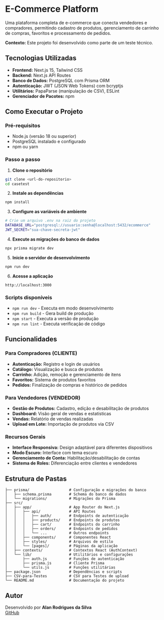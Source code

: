 # E-Commerce Platform

Uma plataforma completa de e-commerce que conecta vendedores e compradores, permitindo cadastro de produtos, gerenciamento de carrinho de compras, favoritos e processamento de pedidos.

**Contexto:** Este projeto foi desenvolvido como parte de um teste técnico.

## Tecnologias Utilizadas

- **Frontend:** Next.js 15, Tailwind CSS
- **Backend:** Next.js API Routes
- **Banco de Dados:** PostgreSQL com Prisma ORM
- **Autenticação:** JWT (JSON Web Tokens) com bcryptjs
- **Utilitários:** PapaParse (manipulação de CSV), ESLint
- **Gerenciador de Pacotes:** npm

## Como Executar o Projeto

### Pré-requisitos
- Node.js (versão 18 ou superior)
- PostgreSQL instalado e configurado
- npm ou yarn

### Passo a passo

1. **Clone o repositório**
```bash
git clone <url-do-repositorio>
cd casetest
```

2. **Instale as dependências**
```bash
npm install
```

3. **Configure as variáveis de ambiente**
```bash
# Crie um arquivo .env na raiz do projeto
DATABASE_URL="postgresql://usuario:senha@localhost:5432/ecommerce"
JWT_SECRET="sua-chave-secreta-jwt"
```

4. **Execute as migrações do banco de dados**
```bash
npx prisma migrate dev
```

5. **Inicie o servidor de desenvolvimento**
```bash
npm run dev
```

6. **Acesse a aplicação**
```
http://localhost:3000
```

### Scripts disponíveis
- `npm run dev` - Executa em modo desenvolvimento
- `npm run build` - Gera build de produção
- `npm start` - Executa a versão de produção
- `npm run lint` - Executa verificação de código

## Funcionalidades

### Para Compradores (CLIENTE)
- **Autenticação:** Registro e login de usuários
- **Catálogo:** Visualização e busca de produtos
- **Carrinho:** Adição, remoção e gerenciamento de itens
- **Favoritos:** Sistema de produtos favoritos
- **Pedidos:** Finalização de compras e histórico de pedidos

### Para Vendedores (VENDEDOR)
- **Gestão de Produtos:** Cadastro, edição e desabilitação de produtos
- **Dashboard:** Visão geral de vendas e estatísticas
- **Vendas:** Relatório de vendas realizadas
- **Upload em Lote:** Importação de produtos via CSV

### Recursos Gerais
- **Interface Responsiva:** Design adaptável para diferentes dispositivos
- **Modo Escuro:** Interface com tema escuro
- **Gerenciamento de Conta:** Habilitação/desabilitação de contas
- **Sistema de Roles:** Diferenciação entre clientes e vendedores

## Estrutura de Pastas

```
├── prisma/                  # Configuração e migrações do banco
│   ├── schema.prisma        # Schema do banco de dados
│   └── migrations/          # Migrações do Prisma
├── src/
│   ├── app/                 # App Router do Next.js
│   │   ├── api/             # API Routes
│   │   │   ├── auth/        # Endpoints de autenticação
│   │   │   ├── products/    # Endpoints de produtos
│   │   │   ├── cart/        # Endpoints do carrinho
│   │   │   ├── orders/      # Endpoints de pedidos
│   │   │   └── ...          # Outros endpoints
│   │   ├── components/      # Componentes React
│   │   ├── styles/          # Arquivos de estilo
│   │   └── [pages]/         # Páginas da aplicação
│   ├── contexts/            # Contextos React (AuthContext)
│   └── lib/                 # Utilitários e configurações
│       ├── auth.js          # Funções de autenticação
│       ├── prisma.js        # Cliente Prisma
│       └── utils.js         # Funções utilitárias
├── package.json             # Dependências e scripts
├── CSV-para-Testes          # CSV para Testes de upload
└── README.md                # Documentação do projeto
```

## Autor

Desenvolvido por **Alan Rodrigues da Silva**  
[GitHub](https://github.com/Artimuz)
